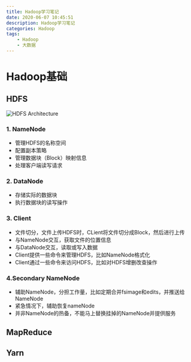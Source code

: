 ```yaml
---
title: Hadoop学习笔记
date: 2020-06-07 10:45:51
description: Hadoop学习笔记
categories: Hadoop
tags: 
	- Hadoop
	- 大数据
---
```


# Hadoop基础

## HDFS

![HDFS Architecture](https://cdn.jsdelivr.net/gh/Wanfengyueluo/images/hdfsarchitecture.png)

### 1. NameNode

- 管理HDFS的名称空间
- 配置副本策略
- 管理数据块（Block）映射信息
- 处理客户端读写请求

### 2. DataNode

- 存储实际的数据块
- 执行数据块的读写操作

### 3. Client

- 文件切分，文件上传HDFS时，CLient将文件切分成Block，然后进行上传
- 与NameNode交互，获取文件的位置信息
- 与DataNode交互，读取或写入数据
- Client提供一些命令来管理HDFS，比如NameNode格式化
- Client通过一些命令来访问HDFS，比如对HDFS增删改查操作

### 4.Secondary NameNode

- 辅助NameNode，分担工作量，比如定期合并fsimage和edits，并推送给NameNode
- 紧急情况下，辅助恢复nameNode
- 并非NameNode的热备，不能马上替换挂掉的NameNode并提供服务

## MapReduce

## Yarn